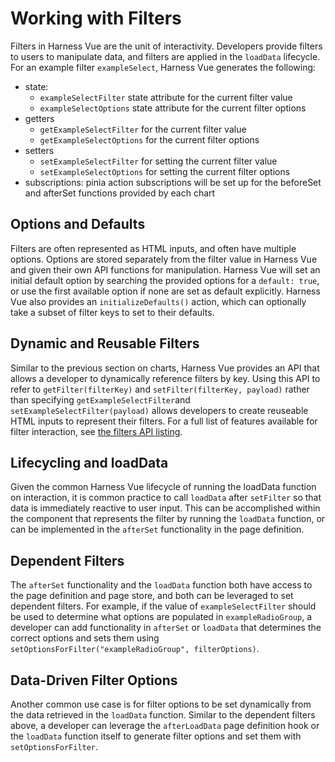 # Working with Filters

Filters in Harness Vue are the unit of interactivity. Developers provide filters to users to manipulate data, and filters are applied in the `loadData` lifecycle. For an example filter `exampleSelect`, Harness Vue generates the following:

* state:
    * `exampleSelectFilter` state attribute for the current filter value
    * `exampleSelectOptions` state attribute for the current filter options
* getters
    * `getExampleSelectFilter` for the current filter value
    * `getExampleSelectOptions` for the current filter options
* setters
    * `setExampleSelectFilter` for setting the current filter value
    * `setExampleSelectOptions` for setting the current filter options
* subscriptions: pinia action subscriptions will be set up for the beforeSet and afterSet functions provided by each chart

## Options and Defaults
Filters are often represented as HTML inputs, and often have multiple options. Options are stored separately from the filter value in Harness Vue and given their own API functions for manipulation. Harness Vue will set an initial default option by searching the provided options for a `default: true`, or use the first available option if none are set as default explicitly. Harness Vue also provides an `initializeDefaults()` action, which can optionally take a subset of filter keys to set to their defaults.

## Dynamic and Reusable Filters
Similar to the previous section on charts, Harness Vue provides an API that allows a developer to dynamically reference filters by key. Using this API to refer to `getFilter(filterKey)` and `setFilter(filterKey, payload)` rather than specifying `getExampleSelectFilter`and `setExampleSelectFilter(payload)` allows developers to create reuseable HTML inputs to represent their filters. For a full list of features available for filter interaction, see [the filters API listing](/api/filters).


## Lifecycling and loadData
Given the common Harness Vue lifecycle of running the loadData function on interaction, it is common practice to call `loadData` after `setFilter` so that data is immediately reactive to user input. This can be accomplished within the component that represents the filter by running the `loadData` function, or can be implemented in the `afterSet` functionality in the page definition.

## Dependent Filters
The `afterSet` functionality and the `loadData` function both have access to the page definition and page store, and both can be leveraged to set dependent filters. For example, if the value of `exampleSelectFilter` should be used to determine what options are populated in `exampleRadioGroup`, a developer can add functionality in `afterSet` or `loadData` that determines the correct options and sets them using `setOptionsForFilter("exampleRadioGroup", filterOptions)`.

## Data-Driven Filter Options
Another common use case is for filter options to be set dynamically from the data retrieved in the `loadData` function. Similar to the dependent filters above, a developer can leverage the `afterLoadData` page definition hook or the `loadData` function itself to generate filter options and set them with `setOptionsForFilter`.